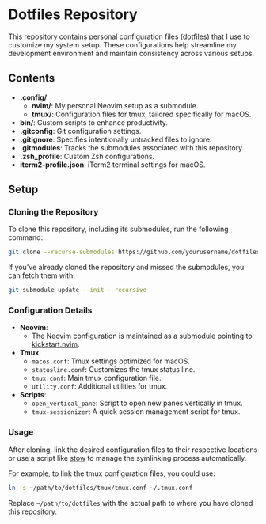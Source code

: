 # Dotfiles Repository

This repository contains personal configuration files (dotfiles) that I use to customize my system setup. These configurations help streamline my development environment and maintain consistency across various setups.

## Contents

- **.config/**
  - **nvim/**: My personal Neovim setup as a submodule.
  - **tmux/**: Configuration files for tmux, tailored specifically for macOS.
- **bin/**: Custom scripts to enhance productivity.
- **.gitconfig**: Git configuration settings.
- **.gitignore**: Specifies intentionally untracked files to ignore.
- **.gitmodules**: Tracks the submodules associated with this repository.
- **.zsh_profile**: Custom Zsh configurations.
- **iterm2-profile.json**: iTerm2 terminal settings for macOS.

## Setup

### Cloning the Repository

To clone this repository, including its submodules, run the following command:

```bash
git clone --recurse-submodules https://github.com/yourusername/dotfiles.git
```

If you've already cloned the repository and missed the submodules, you can fetch them with:

```bash
git submodule update --init --recursive
```

### Configuration Details

- **Neovim**:
  - The Neovim configuration is maintained as a submodule pointing to [kickstart.nvim](https://github.com/heyimcarlos/kickstart.nvim).
- **Tmux**:
  - `macos.conf`: Tmux settings optimized for macOS.
  - `statusline.conf`: Customizes the tmux status line.
  - `tmux.conf`: Main tmux configuration file.
  - `utility.conf`: Additional utilities for tmux.
- **Scripts**:
  - `open_vertical_pane`: Script to open new panes vertically in tmux.
  - `tmux-sessionizer`: A quick session management script for tmux.

### Usage

After cloning, link the desired configuration files to their respective locations or use a script like [stow](https://www.gnu.org/software/stow/) to manage the symlinking process automatically.

For example, to link the tmux configuration files, you could use:

```bash
ln -s ~/path/to/dotfiles/tmux/tmux.conf ~/.tmux.conf
```

Replace `~/path/to/dotfiles` with the actual path to where you have cloned this repository.
